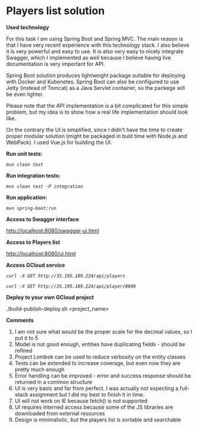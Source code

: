 # Players list solution

**Used technology**

For this task I am using Spring Boot and Spring MVC. The main reason is that I have very recent experience with this technology stack. I also believe it is very powerful and easy to use. It is also very easy to nicely integrate Swagger, which I implemented as well because I believe having live documentation is very important for API.


Spring Boot solution produces lightweight package suitable for deploying with Docker and Kubenetes. Spring Boot can also be configured to use Jetty (instead of Tomcat) as a Java Servlet container, so the packege will be even lighter.


Please note that the API implementation is a bit complicated for this simple problem, but my idea is to show how a real life implementation should look like. 

On the contrary the UI is simplified, since I didn't have the time to create proper modular solution (might be packaged in buld time with Node.js and WebPack). I used Vue.js for building the UI.


**Run unit tests:**

  *`mvn clean test`*

**Run integration tests:**

  *`mvn clean test -P integration`*

**Run application:**

  *`mvn spring-boot:run`*
  
**Access to Swagger interface**

  [http://localhost:8080/swagger-ui.html](http://localhost:8080/swagger-ui.html)
  
  
**Access to Players list**

  [http://localhost:8080/ui.html](http://localhost:8080/ui.html)
  

**Access GCloud service**

*`curl -X GET http://35.195.189.224/api/players`*

*`curl -X GET http://35.195.189.224/api/player/8040`*

**Deploy to your own GCloud project**

./build-publish-deploy.sh <project_name>

**Comments**
1. I am not sure what would be the proper scale for the decimal values, so I put it to 5
2. Model is not good enough, entities have duplicating fields - should be refined
3. Project Lombok can be used to reduce verbosity on the entity classes
4. Tests can be extended to increase coverage, but even now they are pretty much enough
5. Error handling can be improved - error and success response should be returned in а common structure
6. UI is very basic and far from perfect. I was actually not expecting a full-stack assignment but I did my best to finish it in time.
7. UI will not work on IE because fetch() is not supported
8. UI requires interned access because some of the JS libraries are downloaded from external resources
9. Design is minimalistic, but the players list is sortable and searchable
  
  
